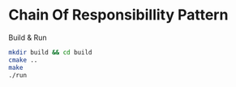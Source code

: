 # Chain Of Responsibillity Pattern


Build & Run
```bash
mkdir build && cd build
cmake ..
make
./run
```